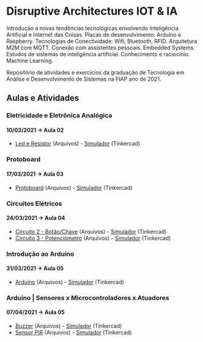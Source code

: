 # Disruptive Architectures IOT & IA

Introdução a novas tendências tecnológicas envolvendo Inteligência Artificial e Internet das Coisas. 
Placas de desenvolvimento: Arduino e Raspberry. Tecnologias de Conectividade: Wifi, Bluetooth, RFID. Arquitetura M2M com MQTT. Conexão com assistentes pessoais. Embedded Systems. Estudos de sistemas de inteligência artificial. Conhecimento e raciocínio. Machine Learning.

Repositório de atividades e exercícios da graduação de Tecnologia em Análise e Desenvolvimento de Sistemas na FIAP ano de 2021.

## Aulas e Atividades

### Eletricidade e Eletrônica Analógica
#### 10/03/2021 -> Aula 02
- [Led e Resistor](https://github.com/jonasmzsouza/fiap-tdsr-daii/tree/master/20210310) (Arquivos) - [Simulador](https://www.tinkercad.com/things/gkRQKXYa9LG) (Tinkercad)

### Protoboard  
#### 17/03/2021 -> Aula 03
- [Protoboard](https://github.com/jonasmzsouza/fiap-tdsr-daii/tree/master/20210317) (Arquivos) - [Simulador](https://www.tinkercad.com/things/h0HaDYXr9Jd) (Tinkercad)

### Circuitos Elétricos
#### 24/03/2021 -> Aula 04
- [Circuito 2 - Botão/Chave](https://github.com/jonasmzsouza/fiap-tdsr-daii/tree/master/20210324) (Arquivos) - [Simulador](https://www.tinkercad.com/things/1Qag2nh6Od7) (Tinkercad)
- [Circuito 3 - Potenciômetro](https://github.com/jonasmzsouza/fiap-tdsr-daii/tree/master/20210324) (Arquivos) - [Simulador](https://www.tinkercad.com/things/2xiY2m7oT9l) (Tinkercad)

### Introdução ao Arduíno
#### 31/03/2021 -> Aula 05
- [Arduíno](https://github.com/jonasmzsouza/fiap-tdsr-daii/tree/master/20210331) (Arquivos) - [Simulador](https://www.tinkercad.com/things/gKYLTNGcNa8) (Tinkercad)

### Arduíno | Sensores x Microcontroladores x Atuadores
#### 07/04/2021 -> Aula 05
- [Buzzer](https://github.com/jonasmzsouza/fiap-tdsr-daii/tree/master/20210407) (Arquivos) - [Simulador](https://www.tinkercad.com/things/49TmimS0RH8) (Tinkercad)
- [Sensor PIR](https://github.com/jonasmzsouza/fiap-tdsr-daii/tree/master/20210407) (Arquivos) - [Simulador](https://www.tinkercad.com/things/bRDMREih42C) (Tinkercad)


